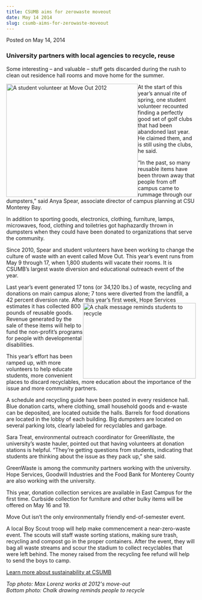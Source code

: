 ```yaml
---
title: CSUMB aims for zerowaste moveout
date: May 14 2014
slug: csumb-aims-for-zerowaste-moveout
---
```





<span class="date">Posted on May 14, 2014    </span>
<h3>University partners with local agencies to recycle, reuse</h3>
<p>Some interesting &#x2013; and valuable &#x2013; stuff gets discarded during
the rush to clean out residence hall rooms and move home for the
summer.</p>
<p><img alt="A student volunteer at Move Out 2012" src="http://news.csumb.edu/sites/default/files/65/attachments/news/images/move-out.jpg" style="width:350px; height:301px; float:left">At the start of
this year&#x2019;s annual rite of spring, one student volunteer recounted
finding a perfectly good set of golf clubs that had been abandoned
last year. He claimed them, and is still using the clubs, he
said.</img></p>
<p>&#x201C;In the past, so many reusable items have been thrown away that
people from off campus came to rummage through our dumpsters,&#x201D; said
Anya Spear, associate director of campus planning at CSU Monterey
Bay.</p>
<p>In addition to sporting goods, electronics, clothing, furniture,
lamps, microwaves, food, clothing and toiletries got haphazardly
thrown in dumpsters when they could have been donated to
organizations that serve the community.</p>
<p>Since 2010, Spear and student volunteers have been working to
change the culture of waste with an event called Move Out. This
year&#x2019;s event runs from May 9 through 17, when 1,800 students will
vacate their rooms. It is CSUMB&#x2019;s largest waste diversion and
educational outreach event of the year.</p>
<p>Last year&#x2019;s event generated 17 tons (or 34,120 lbs.) of waste,
recycling and donations on main campus alone; 7 tons were diverted
from the landfill, a 42 percent diversion rate. After this
year&#x2019;s&#xA0;<img alt="A chalk message reminds students to recycle" src="http://news.csumb.edu/sites/default/files/65/attachments/news/images/chalk.jpg" style="width:300px; height:201px; float:right">first week, Hope
Services estimates it has collected 800 pounds of reusable goods.
Revenue generated by the sale of these items will help to fund the
non-profit&#x2019;s programs for people with developmental
disabilities.</img></p>
<p>This year&#x2019;s effort has been ramped up, with more volunteers to
help educate students, more convenient places to discard
recyclables, more education about the importance of the issue and
more community partners.</p>
<p>A schedule and recycling guide have been posted in every
residence hall. Blue donation carts, where clothing, small
household goods and e-waste can be deposited, are located outside
the halls. Barrels for food donations are located in the lobby of
each building. Big dumpsters are located on several parking lots,
clearly labeled for recyclables and garbage.</p>
<p>Sara Treat, environmental outreach coordinator for GreenWaste,
the university&#x2019;s waste hauler, pointed out that having volunteers
at donation stations is helpful. &#x201C;They&#x2019;re getting questions from
students, indicating that students are thinking about the issue as
they pack up,&#x201D; she said.</p>
<p>GreenWaste is among the community partners working with the
university. Hope Services, Goodwill Industries and the Food Bank
for Monterey County are also working with the university.</p>
<p>This year, donation collection services are available in East
Campus for the first time. Curbside collection for furniture and
other bulky items will be offered on May 16 and 19.</p>
<p>Move Out isn&#x2019;t the only environmentally friendly end-of-semester
event.</p>
<p>A local Boy Scout troop will help make commencement a
near-zero-waste event. The scouts will staff waste sorting
stations, making sure trash, recycling and compost go in the proper
containers. After the event, they will bag all waste streams and
scour the stadium to collect recyclables that were left behind. The
money raised from the recycling fee refund will help to send the
boys to camp.</p>
<p><a href="http://ideals.csumb.edu/sustainability" rel="nofollow">Learn more about sustainability at CSUMB</a></p>
<p class="small"><em>Top photo: Max Lorenz works at 2012&apos;s
move-out<br>
Bottom photo: Chalk drawing reminds people to recycle</br></em><br>
&#xA0;</br></p>





